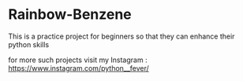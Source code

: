 # Rainbow-Benzene
This is a practice project for beginners so that they can enhance their python skills

for more such projects visit my Instagram : https://www.instagram.com/python__fever/
